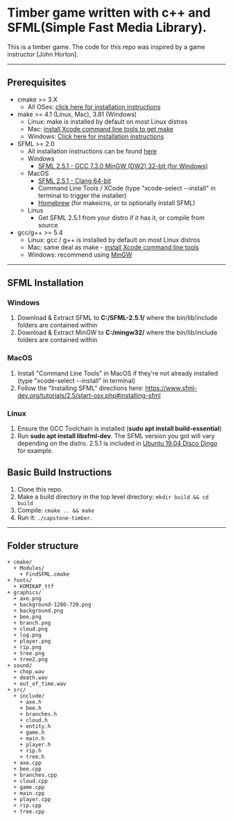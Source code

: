 # Timber game written with c++ and SFML(Simple Fast Media Library).
This is a timber game. The code for this repo was inspired by a game instructor [John Horton].

---

## Prerequisites
* cmake >= 3.X
  * All OSes: [click here for installation instructions](https://cmake.org/install/)
* make >= 4.1 (Linux, Mac), 3.81 (Windows)
  * Linux: make is installed by default on most Linux distros
  * Mac: [install Xcode command line tools to get make](https://developer.apple.com/xcode/features/)
  * Windows: [Click here for installation instructions](http://gnuwin32.sourceforge.net/packages/make.htm)
* SFML >= 2.0
  * All installation instructions can be found [here](https://www.sfml-dev.org/download/sfml/2.5.1/)
  * Windows
    * [SFML 2.5.1 - GCC 7.3.0 MinGW (DW2) 32-bit (for Windows)](https://www.sfml-dev.org/files/SFML-2.5.1-windows-gcc-7.3.0-mingw-32-bit.zip)
  * MacOS
    * [SFML 2.5.1 - Clang 64-bit](https://www.sfml-dev.org/files/SFML-2.5.1-macOS-clang.tar.gz)
    * Command Line Tools / XCode (type "xcode-select --install" in terminal to trigger the installer)
    * [Homebrew](https://brew.sh/) (for makeicns, or to optionally install SFML)
  * Linus
    * Get SFML 2.5.1 from your distro if it has it, or compile from source
* gcc/g++ >= 5.4
  * Linux: gcc / g++ is installed by default on most Linux distros
  * Mac: same deal as make - [install Xcode command line tools](https://developer.apple.com/xcode/features/)
  * Windows: recommend using [MinGW](http://www.mingw.org/)

---

## SFML Installation

### Windows

1. Download & Extract SFML to **C:/SFML-2.5.1/** where the bin/lib/include folders are contained within
2. Download & Extract MinGW to **C:/mingw32/** where the bin/lib/include folders are contained within

### MacOS

1. Install "Command Line Tools" in MacOS if they're not already installed (type "xcode-select --install" in terminal)
2. Follow the "Installing SFML" directions here: https://www.sfml-dev.org/tutorials/2.5/start-osx.php#installing-sfml

### Linux
1. Ensure the GCC Toolchain is installed (**sudo apt install build-essential**)
2. Run **sudo apt install libsfml-dev**. The SFML version you got will vary depending on the distro. 2.5.1 is included in [Ubuntu 19.04 Disco Dingo](http://cdimage.ubuntu.com/daily-live/current/HEADER.html) for example.


## Basic Build Instructions

1. Clone this repo.
2. Make a build directory in the top level directory: `mkdir build && cd build`
3. Compile: `cmake .. && make`
4. Run it: `./capstone-timber`.

---

## Folder structure

```
+ cmake/
  + Modules/
    + FindSFML.cmake
+ fonts/
  + KOMIKAP_ttf
+ graphics/
  + axe.png
  + background-1280-720.png
  + background.png
  + bee.png
  + branch.png
  + cloud.png
  + log.png
  + player.png
  + rip.png
  + tree.png
  + tree2.png
+ sound/
  + chop.wav
  + death.wav
  + out_of_time.wav
+ src/
  + include/
    + axe.h
    + bee.h
    + branches.h
    + cloud.h
    + entity.h
    + game.h
    + main.h
    + player.h
    + rip.h
    + tree.h
  + axe.cpp
  + bee.cpp
  + branches.cpp
  + cloud.cpp
  + game.cpp
  + main.cpp
  + player.cpp
  + rip.cpp
  + tree.cpp

```

